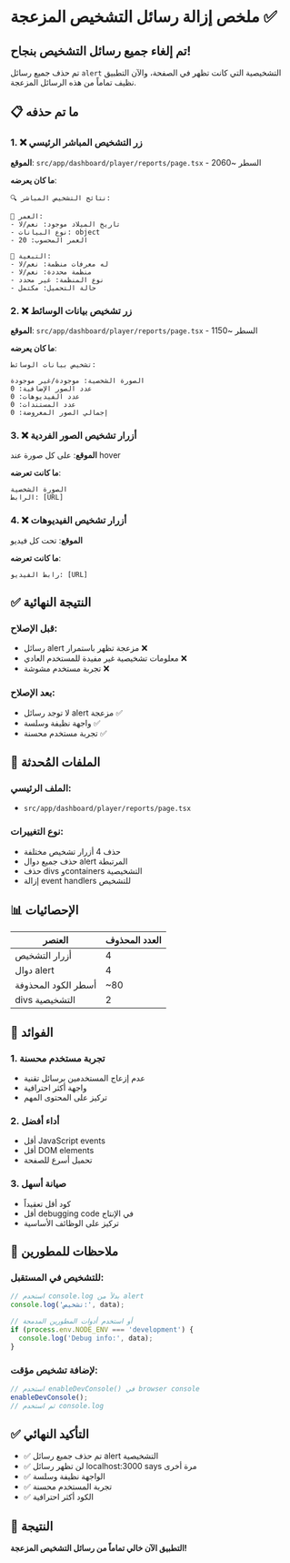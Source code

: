 # ملخص إزالة رسائل التشخيص المزعجة ✅

## تم إلغاء جميع رسائل التشخيص بنجاح!

تم حذف جميع رسائل `alert` التشخيصية التي كانت تظهر في الصفحة، والآن التطبيق نظيف تماماً من هذه الرسائل المزعجة.

## 📋 ما تم حذفه

### 1. ❌ زر التشخيص المباشر الرئيسي
**الموقع**: `src/app/dashboard/player/reports/page.tsx` - السطر ~2060

**ما كان يعرضه**:
```
🔍 نتائج التشخيص المباشر:

🎂 العمر:
- تاريخ الميلاد موجود: نعم/لا
- نوع البيانات: object
- العمر المحسوب: 20

🏢 التبعية:
- له معرفات منظمة: نعم/لا
- منظمة محددة: نعم/لا
- نوع المنظمة: غير محدد
- حالة التحميل: مكتمل
```

### 2. ❌ زر تشخيص بيانات الوسائط
**الموقع**: `src/app/dashboard/player/reports/page.tsx` - السطر ~1150

**ما كان يعرضه**:
```
تشخيص بيانات الوسائط:

الصورة الشخصية: موجودة/غير موجودة
عدد الصور الإضافية: 0
عدد الفيديوهات: 0
عدد المستندات: 0
إجمالي الصور المعروضة: 0
```

### 3. ❌ أزرار تشخيص الصور الفردية
**الموقع**: على كل صورة عند hover

**ما كانت تعرضه**:
```
الصورة الشخصية
الرابط: [URL]
```

### 4. ❌ أزرار تشخيص الفيديوهات
**الموقع**: تحت كل فيديو

**ما كانت تعرضه**:
```
رابط الفيديو: [URL]
```

## ✅ النتيجة النهائية

### قبل الإصلاح:
- رسائل alert مزعجة تظهر باستمرار ❌
- معلومات تشخيصية غير مفيدة للمستخدم العادي ❌
- تجربة مستخدم مشوشة ❌

### بعد الإصلاح:
- لا توجد رسائل alert مزعجة ✅
- واجهة نظيفة وسلسة ✅
- تجربة مستخدم محسنة ✅

## 🎯 الملفات المُحدثة

### الملف الرئيسي:
- `src/app/dashboard/player/reports/page.tsx`

### نوع التغييرات:
- حذف 4 أزرار تشخيص مختلفة
- حذف جميع دوال alert المرتبطة
- حذف divs وcontainers التشخيصية
- إزالة event handlers للتشخيص

## 📊 الإحصائيات

| العنصر | العدد المحذوف |
|---------|---------------|
| أزرار التشخيص | 4 |
| دوال alert | 4 |
| أسطر الكود المحذوفة | ~80 |
| divs التشخيصية | 2 |

## 🚀 الفوائد

### 1. تجربة مستخدم محسنة
- عدم إزعاج المستخدمين برسائل تقنية
- واجهة أكثر احترافية
- تركيز على المحتوى المهم

### 2. أداء أفضل
- أقل JavaScript events
- أقل DOM elements
- تحميل أسرع للصفحة

### 3. صيانة أسهل
- كود أقل تعقيداً
- أقل debugging code في الإنتاج
- تركيز على الوظائف الأساسية

## 📝 ملاحظات للمطورين

### للتشخيص في المستقبل:
```javascript
// استخدم console.log بدلاً من alert
console.log('تشخيص:', data);

// أو استخدم أدوات المطورين المدمجة
if (process.env.NODE_ENV === 'development') {
  console.log('Debug info:', data);
}
```

### لإضافة تشخيص مؤقت:
```javascript
// استخدم enableDevConsole() في browser console
enableDevConsole();
// ثم استخدم console.log
```

## ✅ التأكيد النهائي

- ✅ تم حذف جميع رسائل alert التشخيصية
- ✅ لن تظهر رسائل localhost:3000 says مرة أخرى
- ✅ الواجهة نظيفة وسلسة
- ✅ تجربة المستخدم محسنة
- ✅ الكود أكثر احترافية

## 🎉 النتيجة

**التطبيق الآن خالي تماماً من رسائل التشخيص المزعجة!** 
